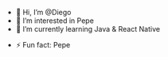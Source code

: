 - 👋 Hi, I’m @Diego
- 👀 I’m interested in Pepe
- 🌱 I’m currently learning Java & React Native
<!-- 💞️ I’m looking to collaborate on Pepe-->
<!-- 📫 How to reach me Pepe-->
<!-- 😄 Pronouns: Pepe-->
- ⚡ Fun fact: Pepe

<!---
DimaleDML/DimaleDML is a ✨ special ✨ repository because its `README.md` (this file) appears on your GitHub profile.
You can click the Preview link to take a look at your changes.
--->
